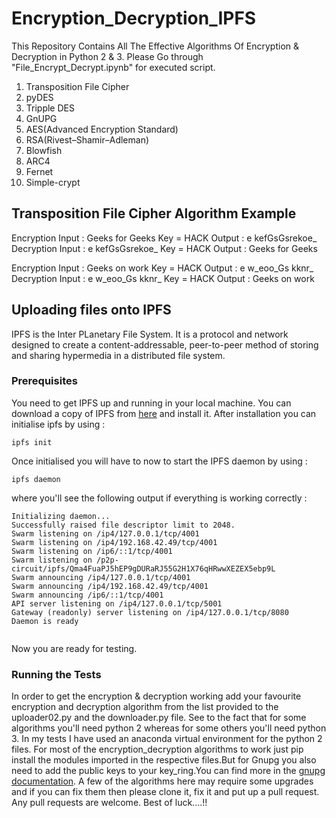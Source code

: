 # Encryption_Decryption_IPFS
This Repository Contains All The Effective Algorithms Of Encryption &amp; Decryption in Python 2 & 3. Please Go through "File_Encrypt_Decrypt.ipynb" for executed script. 

  1. Transposition File Cipher
  2. pyDES
  3. Tripple DES
  4. GnUPG
  5. AES(Advanced Encryption Standard)
  6. RSA(Rivest–Shamir–Adleman)
  7. Blowfish
  8. ARC4
  9. Fernet
  10. Simple-crypt
  
## Transposition File Cipher Algorithm Example
Encryption
Input : Geeks for Geeks
Key = HACK
Output : e  kefGsGsrekoe_
Decryption
Input : e  kefGsGsrekoe_
Key = HACK
Output : Geeks for Geeks 

Encryption
Input :  Geeks on work
Key = HACK
Output : e w_eoo_Gs kknr_
Decryption
Input : e w_eoo_Gs kknr_
Key = HACK
Output : Geeks on work

## Uploading files onto IPFS
IPFS is the Inter PLanetary File System. It is a protocol and network designed to create a content-addressable, peer-to-peer method of storing and sharing hypermedia in a distributed file system.

### Prerequisites
You need to get IPFS up and running in your local machine. You can download a copy of IPFS from [here](https://ipfs.io/docs/install/) and install it. After installation you can initialise ipfs by using :

```
ipfs init
```
Once initialised you will have to now to start the IPFS daemon by using : 
 
```
ipfs daemon
```
where you'll see the following output if everything is working correctly :

```
Initializing daemon...
Successfully raised file descriptor limit to 2048.
Swarm listening on /ip4/127.0.0.1/tcp/4001
Swarm listening on /ip4/192.168.42.49/tcp/4001
Swarm listening on /ip6/::1/tcp/4001
Swarm listening on /p2p-circuit/ipfs/Qma4FuaPJ5hEP9gDURaRJ55G2H1X76qHRwwXEZEX5ebp9L
Swarm announcing /ip4/127.0.0.1/tcp/4001
Swarm announcing /ip4/192.168.42.49/tcp/4001
Swarm announcing /ip6/::1/tcp/4001
API server listening on /ip4/127.0.0.1/tcp/5001
Gateway (readonly) server listening on /ip4/127.0.0.1/tcp/8080
Daemon is ready


```
Now you are ready for testing.

### Running the Tests
In order to get the encryption & decryption working add your favourite encryption and decryption algorithm from the list provided to the uploader02.py and the downloader.py file. See to the fact that for some algorithms you'll need python 2 whereas for some others you'll need python 3. In my tests I have used an anaconda virtual environment for the python 2 files. For most of the encryption_decryption algorithms to work just pip install the modules imported in the respective files.But for Gnupg you also need to add the public keys to your key_ring.You can find more in the [gnupg documentation](https://pythonhosted.org/python-gnupg/).
A few of the algorithms here may require some upgrades and if you can fix them then please clone it, fix it and put up a pull request. Any pull requests are welcome. 
Best of luck....!!

